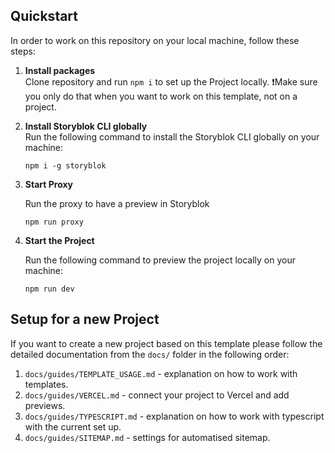 ## Quickstart

In order to work on this repository on your local machine, follow these steps:

1. **Install packages**  
   Clone repository and run `npm i` to set up the Project locally.
   ❗Make sure you only do that when you want to work on this template, not on a project.

2. **Install Storyblok CLI globally**  
   Run the following command to install the Storyblok CLI globally on your machine:

    `npm i -g storyblok`

3. **Start Proxy**

    Run the proxy to have a preview in Storyblok

    `npm run proxy`

4. **Start the Project**

    Run the following command to preview the project locally on your machine:

    `npm run dev`

## Setup for a new Project

If you want to create a new project based on this template please follow the detailed documentation from the `docs/` folder in the following order:

1. `docs/guides/TEMPLATE_USAGE.md` - explanation on how to work with templates.
2. `docs/guides/VERCEL.md` - connect your project to Vercel and add previews.
3. `docs/guides/TYPESCRIPT.md` - explanation on how to work with typescript with the current set up.
4. `docs/guides/SITEMAP.md` - settings for automatised sitemap.
